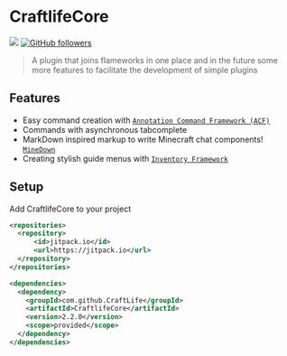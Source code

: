 # CraftlifeCore

[![](https://jitpack.io/v/CraftLife/CraftlifeCore.svg)](https://jitpack.io/#CraftLife/CraftlifeCore)
[![GitHub followers](https://img.shields.io/github/followers/Brun0XP?label=Follow%20Brun0XP&style=social)](https://github.com/Brun0XP)

> A plugin that joins flameworks in one place and in the future some more features to facilitate the development of simple plugins

## Features

- Easy command creation with [`Annotation Command Framework (ACF)`](https://github.com/aikar/commands/wiki) 
- Commands with asynchronous tabcomplete
- MarkDown inspired markup to write Minecraft chat components! [`MineDown`](https://github.com/Phoenix616/MineDown) 
- Creating stylish guide menus with [`Inventory Framework`](https://github.com/stefvanschie/IF/wiki/IF)

## Setup

Add CraftlifeCore to your project

```xml
<repositories>
  <repository>
      <id>jitpack.io</id>
      <url>https://jitpack.io</url>
  </repository>
</repositories>

<dependencies>
  <dependency>
    <groupId>com.github.CraftLife</groupId>
    <artifactId>CraftlifeCore</artifactId>
    <version>2.2.0</version>
    <scope>provided</scope>
  </dependency>
</dependencies>
```
